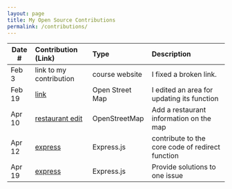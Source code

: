 ```yaml
---
layout: page
title: My Open Source Contributions
permalink: /contributions/
---
```


<!--
Type of the contribution should be "Wikipedia edit", "OpenStreet Map feature", "Documentation", "Course website", "Blog",
"Browser Add-on", etc.

The description should include a brief summary of what you did.

The link should bring us to a public page that shows your contribution. 

Replace the first row with your own contribution. 

-->





| Date #       | Contribution (Link)  | Type  | Description |
|---|:---|:---|:---|
| Feb 3   | link to my contribution    | course website    |   I fixed a broken link.    |
|  Feb 19   |  [link](https://www.openstreetmap.org/changeset/132771884)  |  Open Street Map   |  I edited an area for updating its function    |
|   Apr 10  |  [restaurant edit](https://www.openstreetmap.org/changeset/134918378)   | OpenStreetMap    |   Add a restaurant information on the map  |
|   Apr 12   | [express](https://github.com/expressjs/express/pull/5167) | Express.js | contribute to the core code of redirect function |
| Apr 19     | [express](https://github.com/expressjs/session/issues/936) | Express.js | Provide solutions to one issue |

